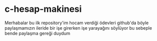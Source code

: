 # c-hesap-makinesi
Merhabalar bu ilk repository'im hocam verdiği ödevleri github'da böyle paylaşmamızın ileride bir işe girerken işe yarayağını söylüyor bu sebeple bende paylaşma gereği duydum
